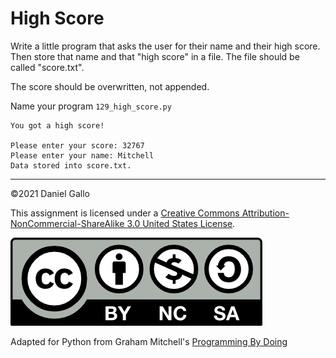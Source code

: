# High Score


Write a little program that asks the user for their name and their high score. Then store that name and that "high score" in a file. The file should be called "score.txt".

The score should be overwritten, not appended.

Name your program `129_high_score.py`

```
You got a high score!

Please enter your score: 32767
Please enter your name: Mitchell
Data stored into score.txt.

```

---


©2021 Daniel Gallo


This assignment is licensed under a
[Creative Commons Attribution-NonCommercial-ShareAlike 3.0 United States License](https://creativecommons.org/licenses/by-nc-sa/3.0/us/deed.en_US).  

![Creative Commons License](images/by-nc-sa.png)





Adapted for Python from Graham Mitchell's [Programming By Doing](https://programmingbydoing.com/)